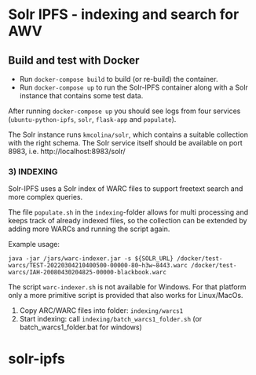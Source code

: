 # Solr IPFS - indexing and search for AWV


## Build and test with Docker

* Run `docker-compose build` to build (or re-build) the container.
* Run `docker-compose up` to run the Solr-IPFS container along with a Solr instance that contains some test data.

After running `docker-compose up` you should see logs from four services (`ubuntu-python-ipfs`, `solr`, `flask-app` and `populate`).

The Solr instance runs `kmcolina/solr`, which contains a suitable collection with the right schema.  The Solr service itself should be available on port 8983, i.e. http://localhost:8983/solr/ 


### 3) INDEXING
Solr-IPFS uses a Solr index of WARC files to support freetext search and more complex queries.  

The file `populate.sh` in the `indexing`-folder allows for multi processing and keeps track of already
indexed files, so the collection can be extended by adding more WARCs and running the script again.

Example usage:
```
java -jar /jars/warc-indexer.jar -s ${SOLR_URL} /docker/test-warcs/TEST-20220304210400500-00000-80~h3w~8443.warc /docker/test-warcs/IAH-20080430204825-00000-blackbook.warc

```

The script `warc-indexer.sh` is not available for Windows. For that platform only a more primitive script is provided that also works for Linux/MacOs.
1. Copy ARC/WARC files into folder: `indexing/warcs1`  
2. Start indexing:  call `indexing/batch_warcs1_folder.sh` (or batch_warcs1_folder.bat for windows)

# solr-ipfs
